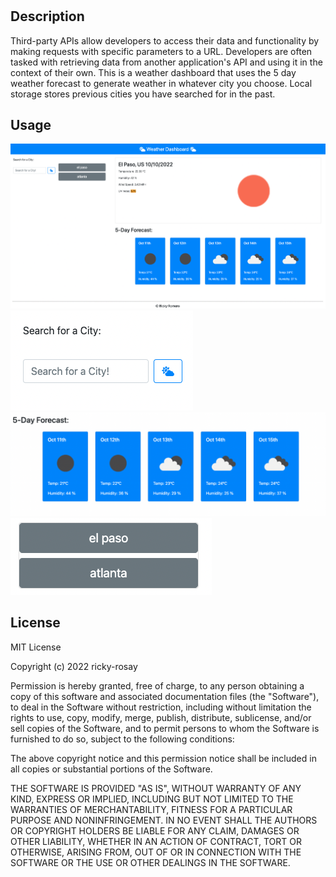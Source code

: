 # <Server side apis weather dashboard>

## Description

Third-party APIs allow developers to access their data and functionality by making requests with specific parameters to a URL. Developers are often tasked with retrieving data from another application's API and using it in the context of their own. This is a weather dashboard that uses the 5 day weather forecast to generate weather in whatever city you choose. Local storage stores previous cities you have searched for in the past.

## Usage

![front page dashboard](./Images/front-dashboard.png)
![search box that allows you to search a city](./Images/citysearch.png)
![5 days of weather](./Images/5dayforecast.png)
![recent seacrhes](./Images/localstorage.png)

## License

MIT License

Copyright (c) 2022 ricky-rosay

Permission is hereby granted, free of charge, to any person obtaining a copy
of this software and associated documentation files (the "Software"), to deal
in the Software without restriction, including without limitation the rights
to use, copy, modify, merge, publish, distribute, sublicense, and/or sell
copies of the Software, and to permit persons to whom the Software is
furnished to do so, subject to the following conditions:

The above copyright notice and this permission notice shall be included in all
copies or substantial portions of the Software.

THE SOFTWARE IS PROVIDED "AS IS", WITHOUT WARRANTY OF ANY KIND, EXPRESS OR
IMPLIED, INCLUDING BUT NOT LIMITED TO THE WARRANTIES OF MERCHANTABILITY,
FITNESS FOR A PARTICULAR PURPOSE AND NONINFRINGEMENT. IN NO EVENT SHALL THE
AUTHORS OR COPYRIGHT HOLDERS BE LIABLE FOR ANY CLAIM, DAMAGES OR OTHER
LIABILITY, WHETHER IN AN ACTION OF CONTRACT, TORT OR OTHERWISE, ARISING FROM,
OUT OF OR IN CONNECTION WITH THE SOFTWARE OR THE USE OR OTHER DEALINGS IN THE
SOFTWARE.
